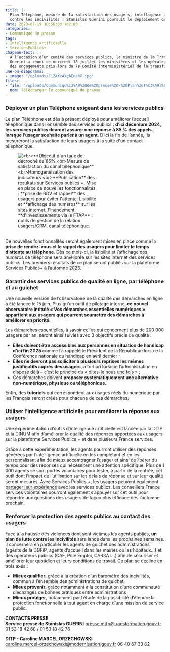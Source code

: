 ```yaml
---
title: |-
  Plan Téléphone, mesure de la satisfaction des usagers, intelligence artificielle, lutte
  contre les incivilités : Stanislas Guerini poursuit le déploiement de mesures pour assurer les fondamentaux des services publics
date: 2023-07-19 10:56:00 +02:00
categories:
- Communiqué de presse
tags:
- Intelligence artificielle
- ServicesPublics+
chapeau-text: |-
  À l’occasion d’un comité des services publics, le ministre de la Transformation et de la Fonction publiques Stanislas
  Guerini a réuni ce mercredi 18 juillet les ministères et les opérateurs de services publics pour s’assurer du déploiement
  des engagements pris lors du 7e Comité interministériel de la transformation publique (CITP) du mois de mai. L’objectif : renforcer les fondamentaux des services publics que représentent l’accès aux services publics, la qualité et l’efficacité du service rendu.
une-ou-diaporama:
- image: "/uploads/F1ZAXz4XgAEnahX.jpg"
files:
- file: "/uploads/Communiqu%C3%A9%20de%20presse%20-%20Plan%20T%C3%A9l%C3%A9phone,%20mesure%20de%20la%20satisfaction%20des%20usagers,%20intelligence%20artificielle,%20lutte%20contre%20les%20incivilit%C3%A9s%20_%20Stanis.pdf"
  nom: Télécharger le communiqué de presse
---
```


### Déployer un plan Téléphone exigeant dans les services publics

Le plan Téléphone est dès à présent déployé pour améliorer
l’accueil téléphonique dans l’ensemble des services publics : **d’ici décembre 2024, les services publics devront assurer une réponse à 85 % des appels lorsque l’usager souhaite parler à un agent**. D’ici la fin de l’année, ils mesureront la satisfaction de leurs usagers à la suite d'un contact téléphonique.

<figure class="image-left" style="width: 50%; margin-right: 1em;"> 
<img src="/uploads/CPSG.PNG" alt="<br>**Objectif d'un taux de décroché de 85% 
<br>Mesure de satisfaction du canal téléphonique**
<br>Homogénéisation des indicateurs
<br>**Publication** des résultats sur Services publics +. Mise en place de nouvelles fonctionnalités : **prise de RDV et rappel** des usagers pour éviter l'attente.
Lisibilité et **affichage des numéros** sur les sites internet. Financement **d'investissements via le FTAP** : outils de gestion de la relation usagers/CRM, canal téléphonique."></figure>

<br>De nouvelles fonctionnalités seront également mises en place comme la **prise de rendez-vous et le rappel des usagers pour limiter le temps d’attente au téléphone**. Dès ce mois-ci, la lisibilité et l’affichage des numéros de téléphone sera améliorée sur les sites Internet des services publics. Les premiers résultats de ce plan seront publiés sur la plateforme Services Publics+ à l’automne 2023.

### Garantir des services publics de qualité en ligne, par téléphone et au guichet

Une nouvelle version de l’observatoire de la qualité des démarches en ligne a été lancée le 15 juin. Plus qu’un outil de pilotage interne, **ce nouvel observatoire intitulé « Vos démarches essentielles numériques » appartient aux usagers qui pourront soumettre des démarches à améliorer en priorité**.

Les démarches essentielles, à savoir celles qui concernent plus de 200 000 usagers par an, seront ainsi suivies avec 3 objectifs précis de qualité :

* **Elles doivent être accessibles aux personnes en situation de handicap d’ici fin 2025** comme l’a rappelé le Président de la République lors de la Conférence nationale du handicap en avril dernier ;
* **Elles ne devront pas solliciter à plusieurs reprises les mêmes justificatifs auprès des usagers**, a fortiori lorsque l’administration en dispose déjà – c’est le principe du « dites-le nous une fois » ;
* Ces démarches doivent **proposer systématiquement une alternative non-numérique, physique ou
téléphonique.**

Enfin, des **tutoriels** qui correspondent aux usages réels du numérique par les Français seront créés pour chacune de ces démarches.

### Utiliser l’intelligence artificielle pour améliorer la réponse aux usagers

Une expérimentation d’outils d’intelligence artificielle est lancée par la DITP et la DINUM afin d’améliorer la qualité des réponses apportées aux usagers sur la plateforme Services Publics + et dans plusieurs France services.

Grâce à cette expérimentation, les agents pourront utiliser des réponses générées par l’intelligence artificielle en les complétant et en les personnalisant afin de mieux accompagner l’usager et ainsi de libérer du temps pour des réponses qui nécessitent une attention spécifique. Plus de 1 000 agents se sont portés volontaires pour tester, à partir de la rentrée, cet outil dont l’impact de l’utilisation sur les délais de réponse et sur leur qualité seront mesurés. Avec Services Publics +, les usagers peuvent également [partager leur expérience](https://www.plus.transformation.gouv.fr/experience/step_1#breadcrumb) avec les services publics. Les conseillers France services volontaires pourront également s’appuyer sur cet outil pour répondre aux questions des usagers de façon plus efficace dès l’automne prochain.

### Renforcer la protection des agents publics au contact des usagers

Face à la hausse des violences dont sont victimes les agents publics, **un plan de lutte contre les incivilités** sera lancé dans les prochaines semaines. Il concernera en particulier les agents de guichet des administrations (agents de la DGFiP, agents d’accueil dans les mairies ou les hôpitaux…) et des opérateurs publics (CAF, Pôle Emploi, CARSAT…) afin de sécuriser et améliorer leur quotidien et leurs conditions de travail. Ce plan se décline en trois axes :

* **Mieux qualifier**, grâce à la création d’un baromètre des incivilités, commun à l’ensemble des administrations de guichet,
* **Mieux prévenir**, grâce notamment à la constitution d’une communauté d’échanges de bonnes pratiques entre
administrations
* **Mieux protéger**, notamment par l’étude de la possibilité d’étendre la protection fonctionnelle à tout agent en charge d’une mission de service public.

**CONTACTS PRESSE**
<br>**Service presse de Stanislas GUERINI**
[presse.mtfp@transformation.gouv.fr](mailto:presse.mtfp@transformation.gouv.fr)
01 53 18 42 68 / 01 53 18 42 76

**DITP - Caroline MARCEL ORZECHOWSKI**
<br>[caroline.marcel-orzechowski@modernisation.gouv.fr](mailto:caroline.marcel-orzechowski@modernisation.gouv.fr)
06 40 67 33 62